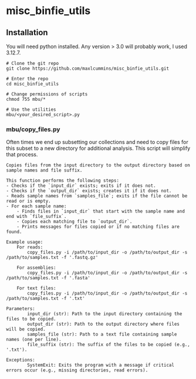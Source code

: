 # misc_binfie_utils

## Installation

You will need python installed. Any version > 3.0  will probably work, I used 3.12.7.

```
# Clone the git repo
git clone https://github.com/maxlcummins/misc_binfie_utils.git

# Enter the repo
cd misc_binfie_utils

# Change permissions of scripts
chmod 755 mbu/*

# Use the utilities
mbu/<your_desired_script>.py
```

### mbu/copy_files.py

Often times we end up subsetting our collections and need to copy files for this subset to a new directory for additional analysis. This script will simplify that process.

```
Copies files from the input directory to the output directory based on sample names and file suffix.

This function performs the following steps:
- Checks if the `input_dir` exists; exits if it does not.
- Checks if the `output_dir` exists; creates it if it does not.
- Reads sample names from `samples_file`; exits if the file cannot be read or is empty.
- For each sample name:
    - Finds files in `input_dir` that start with the sample name and end with `file_suffix`.
    - Copies each matching file to `output_dir`.
    - Prints messages for files copied or if no matching files are found.

Example usage:
    For reads:
        copy_files.py -i /path/to/input_dir -o /path/to/output_dir -s /path/to/samples.txt -f '.fastq.gz'

    For assemblies:
        copy_files.py -i /path/to/input_dir -o /path/to/output_dir -s /path/to/samples.txt -f '.fasta'

    For text files:
        copy_files.py -i /path/to/input_dir -o /path/to/output_dir -s /path/to/samples.txt -f '.txt'

Parameters:
        input_dir (str): Path to the input directory containing the files to be copied.
        output_dir (str): Path to the output directory where files will be copied.
        samples_file (str): Path to a text file containing sample names (one per line).
        file_suffix (str): The suffix of the files to be copied (e.g., '.txt').

Exceptions:
        SystemExit: Exits the program with a message if critical errors occur (e.g., missing directories, read errors).
```
